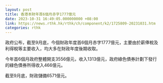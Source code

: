 ```yaml
---
layout: post
title: 香港本財年首6個月赤字1777億元
date: 2023-10-31 16:49:05.000000000 +08:00
link: https://news.rthk.hk/rthk/ch/component/k2/1725809-20231031.htm
categories: rthk
---
```


政府公布，截至9月底，今個財政年度首6個月赤字1777億元，主要由於薪俸稅及利得稅等主要收入，均大多在財政年度後期收取。

今年首6個月政府整體開支3556億元，收入1313億元，政府綠色債券計劃下發行的綠色債券所得收入466億元。

截至9月底，財政儲備6571億元。
